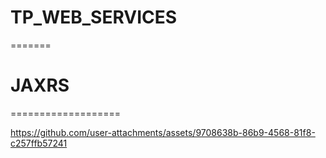 
# TP_WEB_SERVICES
=======
# JAXRS
===================




https://github.com/user-attachments/assets/9708638b-86b9-4568-81f8-c257ffb57241

